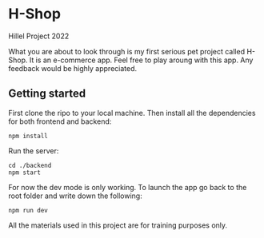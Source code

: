 # H-Shop
Hillel Project 2022

What you are about to look through is my first serious pet project called H-Shop. It is an e-commerce app. Feel free to play aroung with this app. Any feedback would be highly appreciated. 

## Getting started

First clone the ripo to your local machine. Then install all the dependencies for both frontend and backend:
```
npm install
```

Run the server:
```
cd ./backend
npm start
```

For now the dev mode is only working. To launch the app go back to the root folder and write down the following:
```
npm run dev
```


All the materials used in this project are for training purposes only.
